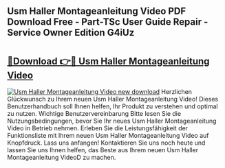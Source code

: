 ## Usm Haller Montageanleitung Video PDF Download Free - Part-TSc User Guide Repair - Service Owner Edition G4iUz

# <h2><a href="http://df6m2ib.blite.top/?on=Usm+Haller+Montageanleitung+Video">🔗Download 👉🔴 Usm Haller Montageanleitung Video</a></h2>

[![Usm Haller Montageanleitung Video new download](https://i.imgur.com/lujVjoI.png)](http://df6m2ib.blite.top/?on=Usm+Haller+Montageanleitung+Video)
Herzlichen Glückwunsch zu Ihrem neuen Usm Haller Montageanleitung Video! Dieses Benutzerhandbuch soll Ihnen helfen, Ihr Produkt zu verstehen und optimal zu nutzen. Wichtige Benutzervereinbarung Bitte lesen Sie die Nutzungsbedingungen, bevor Sie Ihr neues Usm Haller Montageanleitung Video in Betrieb nehmen. Erleben Sie die Leistungsfähigkeit der Funktionsliste mit Ihrem neuen Usm Haller Montageanleitung Video auf Knopfdruck. Lass uns anfangen! Kontaktieren Sie uns noch heute und lassen Sie uns Ihnen helfen, das Beste aus Ihrem neuen Usm Haller Montageanleitung VideoD zu machen.
